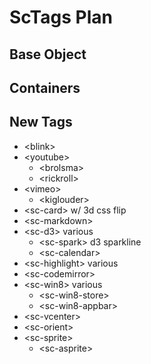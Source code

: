 ScTags Plan
===========



Base Object
-----------



Containers
----------



New Tags
--------

 * &lt;blink&gt;
 * &lt;youtube&gt;
   * &lt;brolsma&gt;
   * &lt;rickroll&gt;
 * &lt;vimeo&gt;
   * &lt;kiglouder&gt;
 * &lt;sc-card&gt; w/ 3d css flip
 * &lt;sc-markdown&gt;
 * &lt;sc-d3&gt; various
   * &lt;sc-spark&gt; d3 sparkline
   * &lt;sc-calendar&gt;
 * &lt;sc-highlight&gt; various
 * &lt;sc-codemirror&gt;
 * &lt;sc-win8&gt; various
   * &lt;sc-win8-store&gt;
   * &lt;sc-win8-appbar&gt;
 * &lt;sc-vcenter&gt;
 * &lt;sc-orient&gt;
 * &lt;sc-sprite&gt;
   * &lt;sc-asprite&gt;
